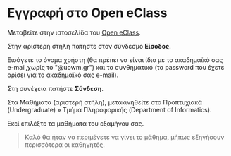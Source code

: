 # Εγγραφή στο Open eClass

Μεταβείτε στην ιστοσελίδα του [Open eClass](https://eclass.uowm.gr/).

Στην αριστερή στήλη πατήστε στον σύνδεσμο **Είσοδος**.

Εισάγετε το όνομα χρήστη (θα πρέπει να είναι ίδιο με το ακαδημαϊκό σας e-mail,χωρίς το "@uowm.gr") και το συνθηματικό (το password που έχετε ορίσει για το ακαδημαϊκό σας e-mail).

Στη συνέχεια πατήστε **Σύνδεση**.

Στα Μαθήματα (αριστερή στήλη), μετακινηθείτε στο Προπτυχιακά (Undergraduate) » Τμήμα Πληροφορικής (Department of Informatics).

Εκεί επιλέξτε τα μαθήματα του εξαμήνου σας.

> Καλό θα ήταν να περιμένετε να γίνει το μάθημα, μήπως εξηγήσουν περισσότερα οι καθηγητές.
